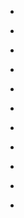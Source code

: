 
- [](/2019/04/ejuokja/)

- [](/2018/01/bec9y3xgamv/)

- [](/2014/04/cgvr4is/)

- [](/2014/04/cgk3w9k/)

- [](/2013/10/cco7a28/)

- [](/2013/09/cchwnw9/)

- [](/2013/09/ccf4t7q/)

- [](/2013/08/cbjaeef/)

- [](/2013/06/caeqz27/)

- [](/2013/02/c8b0d0g/)

- [](/2012/10/c6ob0zt/)
